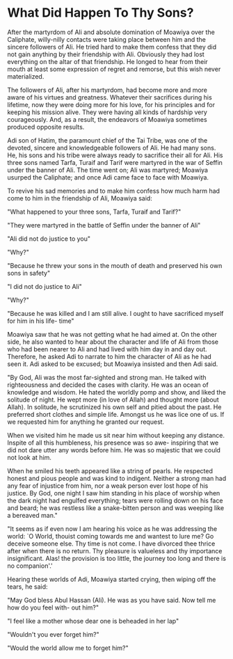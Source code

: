 What Did Happen To Thy Sons?
============================

After the martyrdom of Ali and absolute domination of Moawiya over the
Caliphate, willy-nilly contacts were taking place between him and the
sincere followers of Ali. He tried hard to make them confess that they
did not gain anything by their friendship with Ali. Obviously they had
lost everything on the altar of that friendship. He longed to hear from
their mouth at least some expression of regret and remorse, but this
wish never materialized.

The followers of Ali, after his martyrdom, had become more and more
aware of his virtues and greatness. Whatever their sacrifices during his
lifetime, now they were doing more for his love, for his principles and
for keeping his mission alive. They were having all kinds of hardship
very courageously. And, as a result, the endeavors of Moawiya sometimes
produced opposite results.

Adi son of Hatim, the paramount chief of the Tai Tribe, was one of the
devoted, sincere and knowledgeable followers of Ali. He had many sons.
He, his sons and his tribe were always ready to sacrifice their all for
Ali. His three sons named Tarfa, Turaif and Tarif were martyred in the
war of Seffin under the banner of Ali. The time went on; Ali was
martyred; Moawiya usurped the Caliphate; and once Adi came face to face
with Moawiya.

To revive his sad memories and to make him confess how much harm had
come to him in the friendship of Ali, Moawiya said:

"What happened to your three sons, Tarfa, Turaif and Tarif?"

"They were martyred in the battle of Seffin under the banner of Ali"

"Ali did not do justice to you"

"Why?"

"Because he threw your sons in the mouth of death and preserved his own
sons in safety"

"I did not do justice to Ali"

"Why?"

"Because he was killed and I am still alive. I ought to have sacrificed
myself for him in his life- time"

Moawiya saw that he was not getting what he had aimed at. On the other
side, he also wanted to hear about the character and life of Ali from
those who had been nearer to Ali and had lived with him day in and day
out. Therefore, he asked Adi to narrate to him the character of Ali as
he had seen it. Adi asked to be excused; but Moawiya insisted and then
Adi said.

"By God, Ali was the most far-sighted and strong man. He talked with
righteousness and decided the cases with clarity. He was an ocean of
knowledge and wisdom. He hated the worldly pomp and show, and liked the
solitude of night. He wept more (in love of Allah) and thought more
(about Allah). In solitude, he scrutinized his own self and pitied about
the past. He preferred short clothes and simple life. Amongst us he was
lice one of us. If we requested him for anything he granted our request.

When we visited him he made us sit near him without keeping any
distance. Inspite of all this humbleness, his presence was so awe-
inspiring that we did not dare utter any words before him. He was so
majestic that we could not look at him.

When he smiled his teeth appeared like a string of pearls. He respected
honest and pious people and was kind to indigent. Neither a strong man
had any fear of injustice from him, nor a weak person ever lost hope of
his justice. By God, one night I saw him standing in his place of
worship when the dark night had engulfed everything; tears were rolling
down on his face and beard; he was restless like a snake-bitten person
and was weeping like a bereaved man."

"It seems as if even now I am hearing his voice as he was addressing the
world: \`O World, thouist coming towards me and wantest to lure me? Go
deceive someone else. Thy time is not come. I have divorced thee thrice
after when there is no return. Thy pleasure is valueless and thy
importance insignificant. Alas! the provision is too little, the journey
too long and there is no companion'.'

Hearing these worlds of Adi, Moawiya started crying, then wiping off the
tears, he said:

"May God bless Abul Hassan (Ali). He was as you have said. Now tell me
how do you feel with- out him?"

"I feel like a mother whose dear one is beheaded in her lap"

"Wouldn't you ever forget him?"

"Would the world allow me to forget him?"


